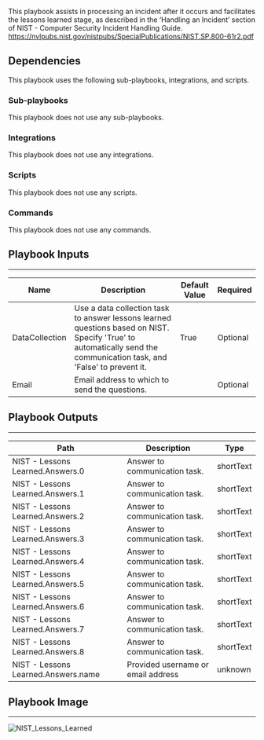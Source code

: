 This playbook assists in processing an incident after it occurs and facilitates the lessons learned stage,
as described in the ‘Handling an Incident’ section of NIST - Computer Security Incident Handling Guide.
https://nvlpubs.nist.gov/nistpubs/SpecialPublications/NIST.SP.800-61r2.pdf

## Dependencies
This playbook uses the following sub-playbooks, integrations, and scripts.

### Sub-playbooks
This playbook does not use any sub-playbooks.

### Integrations
This playbook does not use any integrations.

### Scripts
This playbook does not use any scripts.

### Commands
This playbook does not use any commands.

## Playbook Inputs
---

| **Name** | **Description** | **Default Value** | **Required** |
| --- | --- | --- | --- |
| DataCollection | Use a data collection task to answer lessons learned questions based on NIST. Specify 'True' to automatically send the communication task, and 'False'  to prevent it. | True | Optional |
| Email | Email address to which to send the questions. |  | Optional |

## Playbook Outputs
---

| **Path** | **Description** | **Type** |
| --- | --- | --- |
| NIST - Lessons Learned.Answers.0 | Answer to communication task. | shortText |
| NIST - Lessons Learned.Answers.1 | Answer to communication task. | shortText |
| NIST - Lessons Learned.Answers.2 | Answer to communication task. | shortText |
| NIST - Lessons Learned.Answers.3 | Answer to communication task. | shortText |
| NIST - Lessons Learned.Answers.4 | Answer to communication task. | shortText |
| NIST - Lessons Learned.Answers.5 | Answer to communication task. | shortText |
| NIST - Lessons Learned.Answers.6 | Answer to communication task. | shortText |
| NIST - Lessons Learned.Answers.7 | Answer to communication task. | shortText |
| NIST - Lessons Learned.Answers.8 | Answer to communication task. | shortText |
| NIST - Lessons Learned.Answers.name | Provided username or email address | unknown |

## Playbook Image
---
![NIST_Lessons_Learned](../../doc_files/NIST_-_Lessons_Learned.png/n)
